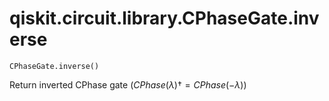 # qiskit.circuit.library.CPhaseGate.inverse

`CPhaseGate.inverse()`

Return inverted CPhase gate ($CPhase(\lambda){\dagger} = CPhase(-\lambda)$)
